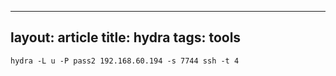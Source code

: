 
---
layout: article
title: hydra
tags: tools 
---



```
hydra -L u -P pass2 192.168.60.194 -s 7744 ssh -t 4
```
